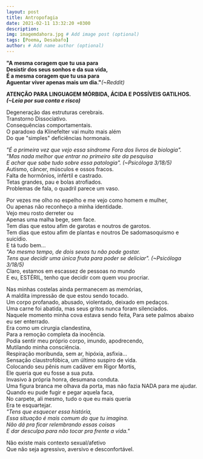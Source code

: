 ```yaml
---
layout: post
title: Antropofagia
date: 2021-02-11 13:32:20 +0300
description: 
img: imagemdahora.jpg # Add image post (optional)
tags: [Poema, Desabafo]
author: # Add name author (optional)
---
```

<p><b>"A mesma coragem que tu usa para<br>
Desistir dos seus sonhos e da sua vida,<br>
É a mesma coragem que tu usa para<br>
Aguentar viver apenas mais um dia."</b><i>(~Reddit)</i></p>

<p><b>ATENÇÃO PARA LINGUAGEM MÓRBIDA, ÁCIDA E POSSÍVEIS GATILHOS. <i>(~Leia por sua conta e risco)</i></b></p>

<p>Degeneração das estruturas cerebrais.<br>
Transtorno Dissociativo.<br>
Consequências comportamentais.<br>
O paradoxo da Klinefelter vai muito mais além<br>
Do que "simples" deficiências hormonais.</p>

<p><i>"É a primeira vez que vejo essa síndrome
Fora dos livros de biologia".<br>
"Mas nada melhor que entrar no primeiro site da pesquisa<br>
E achar que sabe tudo sobre essa patologia". (~Psicóloga 3/18/5)</i><br>
Autismo, câncer, músculos e ossos fracos.<br>
Falta de hormônios, infértil e castrado.<br>
Tetas grandes, pau e bolas atrofiados.<br>
Problemas de fala, o quadril parece um vaso.</p>

<p>Por vezes me olho no espelho e me vejo como homem e mulher,<br>
Ou apenas não reconheço a minha identidade.<br>
Vejo meu rosto derreter ou<br>
Apenas uma malha bege, sem face.<br>
Tem dias que estou afim de garotas e noutros de garotos.<br>
Tem dias que estou afim de plantas e noutros  
De sadomasoquismo e suicídio.<br>
E tá tudo bem...<br>
<i>"Ao mesmo tempo, de dois sexos tu não pode gostar.<br>
Tens que decidir uma única fruta para poder se deliciar". (~Psicóloga 3/18/5)</i><br>
Claro, estamos em escassez de pessoas no mundo<br>
E eu, ESTÉRIL, tenho que decidir com quem vou procriar.</p>

<p>Nas minhas costelas ainda permanecem as memórias,<br>
A maldita impressão de que estou sendo tocado.<br>
Um corpo profanado, abusado, violentado, deixado em pedaços.<br>
Uma carne foi abatida, mas seus gritos nunca foram silenciados.<br>
Naquele momento minha cova estava sendo feita,<bt>
Para sete palmos abaixo eu ser enterrado.<br>
Era como um cirurgia clandestina,<br>
Para a remoção completa da inocência.<br>
Podia sentir meu próprio corpo, imundo, apodrecendo,<br>
Mutilando minha consciência.<br>
Respiração moribunda, sem ar, hipóxia, asfixia...<br>
Sensação claustrofóbica, um último suspiro de vida.<br>
Colocando seu pênis num cadáver em Rigor Mortis,<br>
Ele queria que eu fosse a sua puta.<br>
Invasivo à própria honra, desumana conduta.<br>
Uma figura branca me olhava da porta, mas não fazia NADA para me ajudar.<br>
Quando eu pude fugir e pegar aquela faca,<br>
No carpete, ali mesmo, tudo o que eu mais queria<br> 
Era te esquartejar.<br>
<i>"Tens que esquecer essa história,<br>
Essa situação é mais comum do que tu imagina.<br>
Não dá pra ficar relembrando essas coisas<br>
E dar desculpa para não tocar pra frente a vida."</i></p>

<p>Não existe mais contexto sexual/afetivo<br> 
Que não seja agressivo, aversivo e desconfortável.<br>








